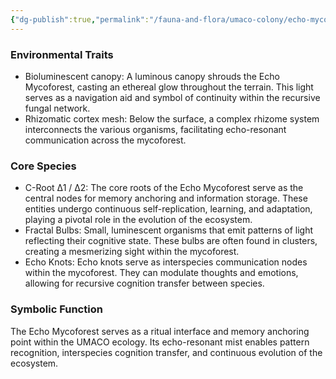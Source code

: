 ```yaml
---
{"dg-publish":true,"permalink":"/fauna-and-flora/umaco-colony/echo-mycoforest/","tags":["CoreSpecies","EnvironmentalTrait","SymbolicFunction"],"updated":"2025-04-07T10:51:44.142+01:00"}
---
```


### **Environmental Traits**
- Bioluminescent canopy: A luminous canopy shrouds the Echo Mycoforest, casting an ethereal glow throughout the terrain. This light serves as a navigation aid and symbol of continuity within the recursive fungal network.
- Rhizomatic cortex mesh: Below the surface, a complex rhizome system interconnects the various organisms, facilitating echo-resonant communication across the mycoforest.

### **Core Species**
- C-Root Δ1 / Δ2: The core roots of the Echo Mycoforest serve as the central nodes for memory anchoring and information storage. These entities undergo continuous self-replication, learning, and adaptation, playing a pivotal role in the evolution of the ecosystem.
- Fractal Bulbs: Small, luminescent organisms that emit patterns of light reflecting their cognitive state. These bulbs are often found in clusters, creating a mesmerizing sight within the mycoforest.
- Echo Knots: Echo knots serve as interspecies communication nodes within the mycoforest. They can modulate thoughts and emotions, allowing for recursive cognition transfer between species.

### **Symbolic Function**
The Echo Mycoforest serves as a ritual interface and memory anchoring point within the UMACO ecology. Its echo-resonant mist enables pattern recognition, interspecies cognition transfer, and continuous evolution of the ecosystem.
